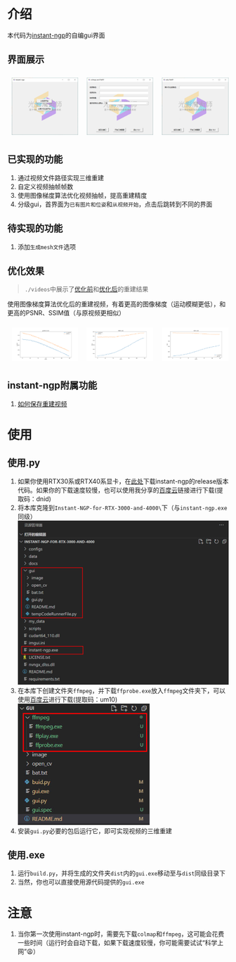 # 介绍
本代码为[instant-ngp](https://github.com/NVlabs/instant-ngp)的自编gui界面

## 界面展示
<div style="display: flex; justify-content: space-around;">
  <img src="./images/1.jpg" alt="Image 1" style="width: 30%; margin: 10px;">
  <img src="./images/2.jpg" alt="Image 2" style="width: 30%; margin: 10px;">
  <img src="./images/3.jpg" alt="Image 3" style="width: 30%; margin: 10px;">
</div>

## 已实现的功能

1. 通过视频文件路径实现三维重建
2. 自定义视频抽帧帧数
3. 使用图像梯度算法优化视频抽帧，提高重建精度
4. 分级gui，首界面为`已有图片和位姿`和`从视频开始`，点击后跳转到不同的界面

## 待实现的功能

1. 添加`生成mesh文件`选项

## 优化效果
> `./videos`中展示了[优化前](./videos/video_no_optimize.mp4)和[优化后](./videos/video_with_optimize.mp4)的重建结果

使用图像梯度算法优化后的重建视频，有着更高的图像梯度（运动模糊更低），和更高的PSNR、SSIM值（与原视频更相似）
<div style="display: flex; justify-content: space-around;">
  <img src="./images/gradient_comparison.png" alt="Image 1" style="width: 30%; margin: 10px;">
  <img src="./images/psnr_comparison.png" alt="Image 2" style="width: 30%; margin: 10px;">
  <img src="./images/ssim_comparison.png" alt="Image 3" style="width: 30%; margin: 10px;">
</div>


## instant-ngp附属功能

1. [如何保存重建视频](https://www.youtube.com/watch?v=3TWxO1PftMc)

# 使用

## 使用.py

1. 如果你使用RTX30系或RTX40系显卡，在[此处](https://github.com/NVlabs/instant-ngp/releases/download/continuous/Instant-NGP-for-RTX-3000-and-4000.zip)下载instant-ngp的release版本代码。如果你的下载速度较慢，也可以使用我分享的[百度云](https://pan.baidu.com/s/1XWwEZgd8lK6CahG1-_XoOA?pwd=dnid)链接进行下载(提取码：dnid)
2. 将本库克隆到`Instant-NGP-for-RTX-3000-and-4000\`下（与`instant-ngp.exe`同级）<br><img src="./images/Snipaste.jpg" width="600"  alt="示例"/>
3. 在本库下创建文件夹`ffmpeg`，并下载`ffprobe.exe`放入`ffmpeg`文件夹下，可以使用[百度云](https://pan.baidu.com/s/1Mk8a08Fyg7YIvWFIGYdmAQ?pwd=um10)进行下载(提取码：um10)<br><img src="./images/Snipaste2.jpg" width="300"  alt="示例"/>
4. 安装`gui.py`必要的包后运行它，即可实现视频的三维重建

## 使用.exe

1. 运行`build.py`，并将生成的文件夹`dist`内的`gui.exe`移动至与`dist`同级目录下
2. 当然，你也可以直接使用源代码提供的`gui.exe`

# 注意

1. 当你第一次使用instant-ngp时，需要先下载`colmap`和`ffmpeg`，这可能会花费一些时间（运行时会自动下载，如果下载速度较慢，你可能需要试试“科学上网”😩）

